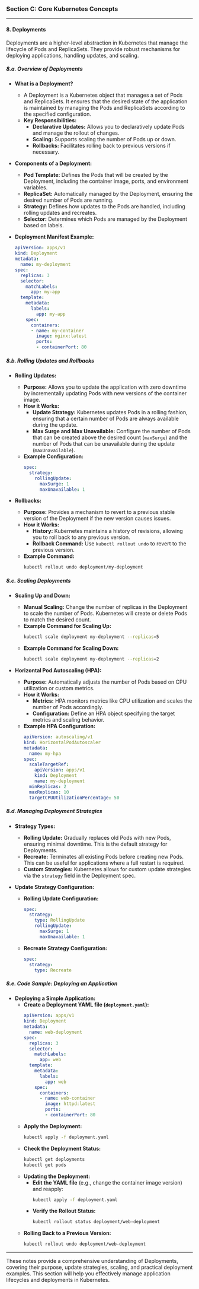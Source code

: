 ### **Section C: Core Kubernetes Concepts**

---

#### **8. Deployments**

Deployments are a higher-level abstraction in Kubernetes that manage the lifecycle of Pods and ReplicaSets. They provide robust mechanisms for deploying applications, handling updates, and scaling.

##### **8.a. Overview of Deployments**

- **What is a Deployment?**
  - A Deployment is a Kubernetes object that manages a set of Pods and ReplicaSets. It ensures that the desired state of the application is maintained by managing the Pods and ReplicaSets according to the specified configuration.
  - **Key Responsibilities:**
    - **Declarative Updates:** Allows you to declaratively update Pods and manage the rollout of changes.
    - **Scaling:** Supports scaling the number of Pods up or down.
    - **Rollbacks:** Facilitates rolling back to previous versions if necessary.

- **Components of a Deployment:**
  - **Pod Template:** Defines the Pods that will be created by the Deployment, including the container image, ports, and environment variables.
  - **ReplicaSet:** Automatically managed by the Deployment, ensuring the desired number of Pods are running.
  - **Strategy:** Defines how updates to the Pods are handled, including rolling updates and recreates.
  - **Selector:** Determines which Pods are managed by the Deployment based on labels.

- **Deployment Manifest Example:**
  ```yaml
  apiVersion: apps/v1
  kind: Deployment
  metadata:
    name: my-deployment
  spec:
    replicas: 3
    selector:
      matchLabels:
        app: my-app
    template:
      metadata:
        labels:
          app: my-app
      spec:
        containers:
        - name: my-container
          image: nginx:latest
          ports:
          - containerPort: 80
  ```

##### **8.b. Rolling Updates and Rollbacks**

- **Rolling Updates:**
  - **Purpose:** Allows you to update the application with zero downtime by incrementally updating Pods with new versions of the container image.
  - **How it Works:**
    - **Update Strategy:** Kubernetes updates Pods in a rolling fashion, ensuring that a certain number of Pods are always available during the update.
    - **Max Surge and Max Unavailable:** Configure the number of Pods that can be created above the desired count (`maxSurge`) and the number of Pods that can be unavailable during the update (`maxUnavailable`).
  - **Example Configuration:**
    ```yaml
    spec:
      strategy:
        rollingUpdate:
          maxSurge: 1
          maxUnavailable: 1
    ```

- **Rollbacks:**
  - **Purpose:** Provides a mechanism to revert to a previous stable version of the Deployment if the new version causes issues.
  - **How it Works:**
    - **History:** Kubernetes maintains a history of revisions, allowing you to roll back to any previous version.
    - **Rollback Command:** Use `kubectl rollout undo` to revert to the previous version.
  - **Example Command:**
    ```sh
    kubectl rollout undo deployment/my-deployment
    ```

##### **8.c. Scaling Deployments**

- **Scaling Up and Down:**
  - **Manual Scaling:** Change the number of replicas in the Deployment to scale the number of Pods. Kubernetes will create or delete Pods to match the desired count.
  - **Example Command for Scaling Up:**
    ```sh
    kubectl scale deployment my-deployment --replicas=5
    ```
  - **Example Command for Scaling Down:**
    ```sh
    kubectl scale deployment my-deployment --replicas=2
    ```

- **Horizontal Pod Autoscaling (HPA):**
  - **Purpose:** Automatically adjusts the number of Pods based on CPU utilization or custom metrics.
  - **How it Works:**
    - **Metrics:** HPA monitors metrics like CPU utilization and scales the number of Pods accordingly.
    - **Configuration:** Define an HPA object specifying the target metrics and scaling behavior.
  - **Example HPA Configuration:**
    ```yaml
    apiVersion: autoscaling/v1
    kind: HorizontalPodAutoscaler
    metadata:
      name: my-hpa
    spec:
      scaleTargetRef:
        apiVersion: apps/v1
        kind: Deployment
        name: my-deployment
      minReplicas: 2
      maxReplicas: 10
      targetCPUUtilizationPercentage: 50
    ```

##### **8.d. Managing Deployment Strategies**

- **Strategy Types:**
  - **Rolling Update:** Gradually replaces old Pods with new Pods, ensuring minimal downtime. This is the default strategy for Deployments.
  - **Recreate:** Terminates all existing Pods before creating new Pods. This can be useful for applications where a full restart is required.
  - **Custom Strategies:** Kubernetes allows for custom update strategies via the `strategy` field in the Deployment spec.

- **Update Strategy Configuration:**
  - **Rolling Update Configuration:**
    ```yaml
    spec:
      strategy:
        type: RollingUpdate
        rollingUpdate:
          maxSurge: 1
          maxUnavailable: 1
    ```
  - **Recreate Strategy Configuration:**
    ```yaml
    spec:
      strategy:
        type: Recreate
    ```

##### **8.e. Code Sample: Deploying an Application**

- **Deploying a Simple Application:**
  - **Create a Deployment YAML file (`deployment.yaml`):**
    ```yaml
    apiVersion: apps/v1
    kind: Deployment
    metadata:
      name: web-deployment
    spec:
      replicas: 3
      selector:
        matchLabels:
          app: web
      template:
        metadata:
          labels:
            app: web
        spec:
          containers:
          - name: web-container
            image: httpd:latest
            ports:
            - containerPort: 80
    ```
  - **Apply the Deployment:**
    ```sh
    kubectl apply -f deployment.yaml
    ```
  - **Check the Deployment Status:**
    ```sh
    kubectl get deployments
    kubectl get pods
    ```
  - **Updating the Deployment:**
    - **Edit the YAML file** (e.g., change the container image version) and reapply:
      ```sh
      kubectl apply -f deployment.yaml
      ```
    - **Verify the Rollout Status:**
      ```sh
      kubectl rollout status deployment/web-deployment
      ```
  - **Rolling Back to a Previous Version:**
    ```sh
    kubectl rollout undo deployment/web-deployment
    ```

---

These notes provide a comprehensive understanding of Deployments, covering their purpose, update strategies, scaling, and practical deployment examples. This section will help you effectively manage application lifecycles and deployments in Kubernetes.

